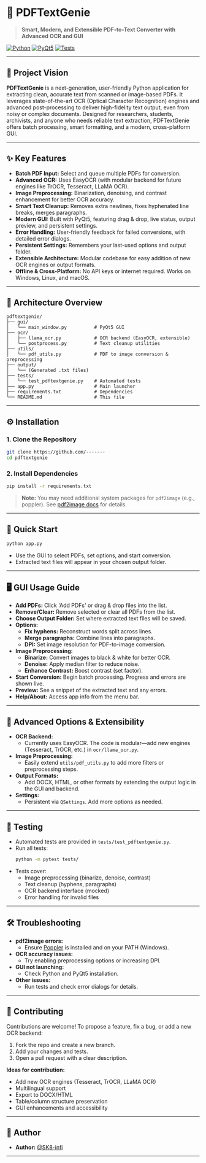 # 📄 PDFTextGenie

> **Smart, Modern, and Extensible PDF-to-Text Converter with Advanced OCR and GUI**

[![Python](https://img.shields.io/badge/Python-3.8%2B-blue?logo=python)](https://www.python.org/)
[![PyQt5](https://img.shields.io/badge/GUI-PyQt5-green?logo=qt)](https://riverbankcomputing.com/software/pyqt/)
[![Tests](https://img.shields.io/badge/tests-passing-brightgreen)](#testing)

---

## 🚀 Project Vision

**PDFTextGenie** is a next-generation, user-friendly Python application for extracting clean, accurate text from scanned or image-based PDFs. It leverages state-of-the-art OCR (Optical Character Recognition) engines and advanced post-processing to deliver high-fidelity text output, even from noisy or complex documents. Designed for researchers, students, archivists, and anyone who needs reliable text extraction, PDFTextGenie offers batch processing, smart formatting, and a modern, cross-platform GUI.

---

## ✨ Key Features

- **Batch PDF Input:** Select and queue multiple PDFs for conversion.
- **Advanced OCR:** Uses EasyOCR (with modular backend for future engines like TrOCR, Tesseract, LLaMA OCR).
- **Image Preprocessing:** Binarization, denoising, and contrast enhancement for better OCR accuracy.
- **Smart Text Cleanup:** Removes extra newlines, fixes hyphenated line breaks, merges paragraphs.
- **Modern GUI:** Built with PyQt5, featuring drag & drop, live status, output preview, and persistent settings.
- **Error Handling:** User-friendly feedback for failed conversions, with detailed error dialogs.
- **Persistent Settings:** Remembers your last-used options and output folder.
- **Extensible Architecture:** Modular codebase for easy addition of new OCR engines or output formats.
- **Offline & Cross-Platform:** No API keys or internet required. Works on Windows, Linux, and macOS.

---

## 🧩 Architecture Overview

```
pdftextgenie/
├── gui/
│   └── main_window.py          # PyQt5 GUI
├── ocr/
│   ├── llama_ocr.py            # OCR backend (EasyOCR, extensible)
│   └── postprocess.py          # Text cleanup utilities
├── utils/
│   └── pdf_utils.py            # PDF to image conversion & preprocessing
├── output/
│   └── (Generated .txt files)
├── tests/
│   └── test_pdftextgenie.py    # Automated tests
├── app.py                      # Main launcher
├── requirements.txt            # Dependencies
└── README.md                   # This file
```

---

## ⚙️ Installation

### 1. Clone the Repository

```bash
git clone https://github.com/-------
cd pdftextgenie
```

### 2. Install Dependencies

```bash
pip install -r requirements.txt
```

> **Note:** You may need additional system packages for `pdf2image` (e.g., poppler). See [pdf2image docs](https://github.com/Belval/pdf2image#installing-poppler-on-windows) for details.

---

## 🏁 Quick Start

```bash
python app.py
```

- Use the GUI to select PDFs, set options, and start conversion.
- Extracted text files will appear in your chosen output folder.

---

## 🖥️ GUI Usage Guide

- **Add PDFs:** Click 'Add PDFs' or drag & drop files into the list.
- **Remove/Clear:** Remove selected or clear all PDFs from the list.
- **Choose Output Folder:** Set where extracted text files will be saved.
- **Options:**
  - **Fix hyphens:** Reconstruct words split across lines.
  - **Merge paragraphs:** Combine lines into paragraphs.
  - **DPI:** Set image resolution for PDF-to-image conversion.
- **Image Preprocessing:**
  - **Binarize:** Convert images to black & white for better OCR.
  - **Denoise:** Apply median filter to reduce noise.
  - **Enhance Contrast:** Boost contrast (set factor).
- **Start Conversion:** Begin batch processing. Progress and errors are shown live.
- **Preview:** See a snippet of the extracted text and any errors.
- **Help/About:** Access app info from the menu bar.

---

## 🧠 Advanced Options & Extensibility

- **OCR Backend:**
  - Currently uses EasyOCR. The code is modular—add new engines (Tesseract, TrOCR, etc.) in `ocr/llama_ocr.py`.
- **Image Preprocessing:**
  - Easily extend `utils/pdf_utils.py` to add more filters or preprocessing steps.
- **Output Formats:**
  - Add DOCX, HTML, or other formats by extending the output logic in the GUI and backend.
- **Settings:**
  - Persistent via `QSettings`. Add more options as needed.

---

## 🧪 Testing

- Automated tests are provided in `tests/test_pdftextgenie.py`.
- Run all tests:
  ```bash
  python -m pytest tests/
  ```
- Tests cover:
  - Image preprocessing (binarize, denoise, contrast)
  - Text cleanup (hyphens, paragraphs)
  - OCR backend interface (mocked)
  - Error handling for invalid files

---

## 🛠️ Troubleshooting

- **pdf2image errors:**
  - Ensure [Poppler](https://github.com/oschwartz10612/poppler-windows/releases/) is installed and on your PATH (Windows).
- **OCR accuracy issues:**
  - Try enabling preprocessing options or increasing DPI.
- **GUI not launching:**
  - Check Python and PyQt5 installation.
- **Other issues:**
  - Run tests and check error dialogs for details.

---

## 🤝 Contributing

Contributions are welcome! To propose a feature, fix a bug, or add a new OCR backend:

1. Fork the repo and create a new branch.
2. Add your changes and tests.
3. Open a pull request with a clear description.

**Ideas for contribution:**

- Add new OCR engines (Tesseract, TrOCR, LLaMA OCR)
- Multilingual support
- Export to DOCX/HTML
- Table/column structure preservation
- GUI enhancements and accessibility

---

## 👤 Author

- **Author:** [@SK8-infi](https://github.com/SK8-infi)

---
